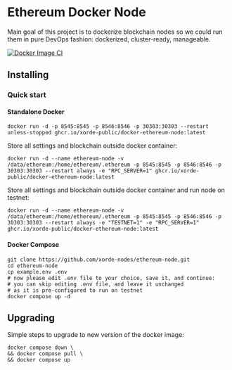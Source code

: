 # Ethereum Docker Node

Main goal of this project is to dockerize blockchain nodes so we could run them in pure DevOps fashion: dockerized, cluster-ready, manageable.

[![Docker Image CI](https://github.com/xorde-public/docker-ethereum-node/actions/workflows/docker-image.yml/badge.svg)](https://github.com/xorde-public/docker-ethereum-node/actions/workflows/docker-image.yml)

## Installing

### Quick start

#### Standalone Docker

```shell
docker run -d -p 8545:8545 -p 8546:8546 -p 30303:30303 --restart unless-stopped ghcr.io/xorde-public/docker-ethereum-node:latest
```

Store all settings and blockchain outside docker container:

```shell
docker run -d --name ethereum-node -v /data/ethereum:/home/ethereum/.ethereum -p 8545:8545 -p 8546:8546 -p 30303:30303 --restart always -e "RPC_SERVER=1" ghcr.io/xorde-public/docker-ethereum-node:latest
```

Store all settings and blockchain outside docker container and run node on testnet:

```shell
docker run -d --name ethereum-node -v /data/ethereum:/home/ethereum/.ethereum -p 8545:8545 -p 8546:8546 -p 30303:30303 --restart always -e "TESTNET=1" -e "RPC_SERVER=1" ghcr.io/xorde-public/docker-ethereum-node:latest
```

#### Docker Compose

```shell
git clone https://github.com/xorde-nodes/ethereum-node.git
cd ethereum-node
cp example.env .env
# now please edit .env file to your choice, save it, and continue:
# you can skip editing .env file, and leave it unchanged 
# as it is pre-configured to run on testnet
docker compose up -d
```

## Upgrading

Simple steps to upgrade to new version of the docker image:

```shell
docker compose down \
&& docker compose pull \
&& docker compose up
```
